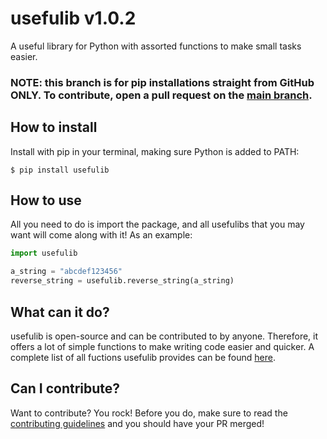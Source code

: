 # usefulib v1.0.2
A useful library for Python with assorted functions to make small tasks easier.
### NOTE: this branch is for pip installations straight from GitHub ONLY. To contribute, open a pull request on the [main branch](https://github.com/hamdivazim/usefulib/tree/main).

## How to install
Install with pip in your terminal, making sure Python is added to PATH:
```
$ pip install usefulib
```

## How to use
All you need to do is import the package, and all usefulibs that you may want will come along with it! As an example:
```python
import usefulib

a_string = "abcdef123456"
reverse_string = usefulib.reverse_string(a_string)
```

## What can it do?
usefulib is open-source and can be contributed to by anyone. Therefore, it offers a lot of simple functions to make writing code easier and quicker. A complete list of all fuctions usefulib provides can be found [here](https://github.com/hamdivazim/usefulib/blob/main/ALLFUNCTIONS.md).

## Can I contribute?
Want to contribute? You rock! Before you do, make sure to read the [contributing guidelines](https://github.com/hamdivazim/usefulib/blob/main/CONTRIBUTING.md) and you should have your PR merged!
